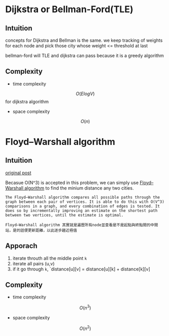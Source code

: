 # Dijkstra or Bellman-Ford(TLE)

## Intuition

concepts for Dijkstra and Bellman is the same.
we keep tracking of weights for each node and pick those city whose weight <= threshold at last

bellman-ford will TLE and dijkstra can pass because it is a greedy algorithm

## Complexity

- time complexity

$$O(ElogV)$$ for dijkstra algorithm

- space complexity

$$O(n)$$

# Floyd–Warshall algorithm

## Intuition

[original post](https://leetcode.com/problems/find-the-city-with-the-smallest-number-of-neighbors-at-a-threshold-distance/solutions/490312/java-c-python-easy-floyd-algorithm/?orderBy=most_votes)

Becasue O(N^3) is accepted in this problem, we can simply use [Floyd–Warshall algorithm](https://en.wikipedia.org/wiki/Floyd%E2%80%93Warshall_algorithm) to find the minium distance any two cities.

```
The Floyd–Warshall algorithm compares all possible paths through the graph between each pair of vertices. It is able to do this with O(V^3) comparisons in a graph, and every combination of edges is tested. It does so by incrementally improving an estimate on the shortest path between two vertices, until the estimate is optimal.

Floyd–Warshall algorithm 其實就是遍歷所有node並查看是不是起點與終點間的中間站，是的話便更新距離，以此逐步趨近極值
```

## Apporach

1. iterate throuth all the middle point `k`
2. iterate all pairs (u,v)
3. if it go through `k`, `distance[u][v] = distance[u][k] + distance[k][v]

## Complexity

- time complexity

$$O(n^3)$$

- space complexity

$$O(n^2)$$